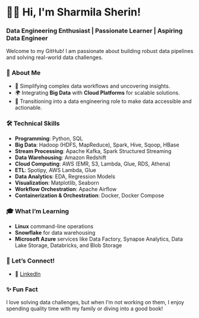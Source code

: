 # 👩‍💻 Hi, I'm Sharmila Sherin!  
### Data Engineering Enthusiast | Passionate Learner | Aspiring Data Engineer  

Welcome to my GitHub! I am passionate about building robust data pipelines and solving real-world data challenges.

### 🌟 **About Me**  
- 🧩 Simplifying complex data workflows and uncovering insights.  
- 🌍 Integrating **Big Data** with **Cloud Platforms** for scalable solutions.  
- 🎯 Transitioning into a data engineering role to make data accessible and actionable.

### 🛠️ **Technical Skills**  
- **Programming**: Python, SQL  
- **Big Data**: Hadoop (HDFS, MapReduce), Spark, Hive, Sqoop, HBase  
- **Stream Processing**: Apache Kafka, Spark Structured Streaming  
- **Data Warehousing**: Amazon Redshift  
- **Cloud Computing**: AWS (EMR, S3, Lambda, Glue, RDS, Athena)  
- **ETL**: Spotipy, AWS Lambda, Glue  
- **Data Analytics**: EDA, Regression Models  
- **Visualization**: Matplotlib, Seaborn  
- **Workflow Orchestration**: Apache Airflow
- **Containerization & Orchestration**: Docker, Docker Compose

### 🎓 **What I’m Learning**  
- **Linux** command-line operations  
- **Snowflake** for data warehousing
- **Microsoft Azure** services like Data Factory, Synapse Analytics, Data Lake Storage, Databricks, and Blob Storage


### 🤝 **Let’s Connect!**  
- 💼 [LinkedIn](https://www.linkedin.com/in/sharmila-sherin)  

### ✨ Fun Fact  
I love solving data challenges, but when I’m not working on them, I enjoy spending quality time with my family or diving into a good book!



 



